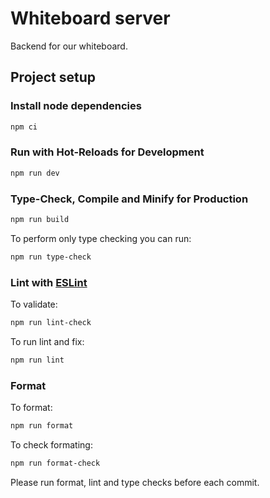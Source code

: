 # Whiteboard server

Backend for our whiteboard.

## Project setup

### Install node dependencies

```sh
npm ci
```

### Run with Hot-Reloads for Development

```sh
npm run dev
```

### Type-Check, Compile and Minify for Production

```sh
npm run build
```

To perform only type checking you can run:
```sh
npm run type-check
```

### Lint with [ESLint](https://eslint.org/)

To validate:
```sh
npm run lint-check
```

To run lint and fix:
```sh
npm run lint
```

### Format

To format:
```sh
npm run format
```

To check formating:
```sh
npm run format-check
```

Please run format, lint and type checks before each commit.
